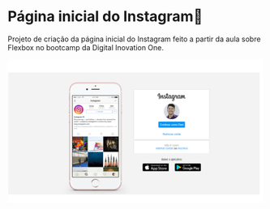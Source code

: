 # Página inicial do Instagram📱
Projeto de criação da página inicial do Instagram feito a partir da aula sobre Flexbox no bootcamp da Digital Inovation One.

![imagem do resultado final do projeto](https://github.com/davi1304/pagina-inicial-instagram/blob/main/minha-pagina.png)
